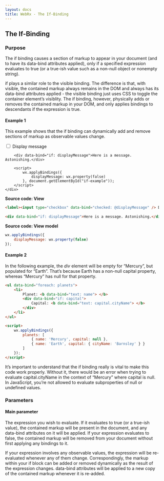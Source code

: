 ```yaml
---
layout: docs
title: WebRx - The If-Binding
---
```

## The If-Binding

### Purpose

The if binding causes a section of markup to appear in your document (and to have its data-bind attributes applied), only if a specified expression evaluates to true (or a true-ish value such as a non-null object or nonempty string).

if plays a similar role to the visible binding. The difference is that, with visible, the contained markup always remains in the DOM and always has its data-bind attributes applied - the visible binding just uses CSS to toggle the container element’s visiblity. The if binding, however, physically adds or removes the contained markup in your DOM, and only applies bindings to descendants if the expression is true.

#### Example 1

This example shows that the if binding can dynamically add and remove sections of markup as observable values change.

<div class="panel panel-default" id="if-example">
	<div class="panel-body">
		<label><input type="checkbox" data-bind="checked: @displayMessage" /> Display message</label>
	 
		<div data-bind="if: displayMessage">Here is a message. Astonishing.</div>

		<script>
			wx.applyBindings({
			    displayMessage: wx.property(false)
			}, document.getElementById("if-example"));
		</script>
	</div>
</div>

**Source code: View**

```html
<label><input type="checkbox" data-bind="checked: @displayMessage" /> Display message</label>
 
<div data-bind="if: displayMessage">Here is a message. Astonishing.</div>
```

**Source code: View model**

```javascript
wx.applyBindings({
    displayMessage: wx.property(false)
});
```

#### Example 2

In the following example, the *div* element will be empty for “Mercury”, but populated for “Earth”. That’s because Earth has a non-null capital property, whereas “Mercury” has null for that property.

```html
<ul data-bind="foreach: planets">
    <li>
        Planet: <b data-bind="text: name"> </b>
        <div data-bind="if: capital">
            Capital: <b data-bind="text: capital.cityName"> </b>
        </div>
    </li>
</ul>
``` 
 
```html
<script>
    wx.applyBindings({
        planets: [
            { name: 'Mercury', capital: null }, 
            { name: 'Earth', capital: { cityName: 'Barnsley' } }        
        ]
    });
</script>
```

It’s important to understand that the if binding really is vital to make this code work properly. Without it, there would be an error when trying to evaluate capital.cityName in the context of “Mercury” where capital is null. In JavaScript, you’re not allowed to evaluate subproperties of null or undefined values.

### Parameters

#### Main parameter

The expression you wish to evaluate. If it evaluates to true (or a true-ish value), the contained markup will be present in the document, and any data-bind attributes on it will be applied. If your expression evaluates to false, the contained markup will be removed from your document without first applying any bindings to it.

If your expression involves any observable values, the expression will be re-evaluated whenever any of them change. Correspondingly, the markup within your if block can be added or removed dynamically as the result of the expression changes. data-bind attributes will be applied to a new copy of the contained markup whenever it is re-added.
